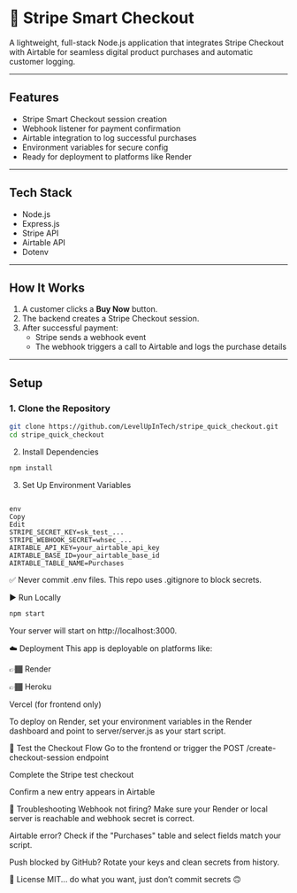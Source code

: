# 🧾 Stripe Smart Checkout

A lightweight, full-stack Node.js application that integrates Stripe Checkout with Airtable for seamless digital product purchases and automatic customer logging.

---

##  Features

- Stripe Smart Checkout session creation
- Webhook listener for payment confirmation
- Airtable integration to log successful purchases
- Environment variables for secure config
- Ready for deployment to platforms like Render

---

##  Tech Stack

- Node.js
- Express.js
- Stripe API
- Airtable API
- Dotenv

---

##  How It Works

1. A customer clicks a **Buy Now** button.
2. The backend creates a Stripe Checkout session.
3. After successful payment:
   - Stripe sends a webhook event
   - The webhook triggers a call to Airtable and logs the purchase details

---

##  Setup

### 1. Clone the Repository

```bash
git clone https://github.com/LevelUpInTech/stripe_quick_checkout.git
cd stripe_quick_checkout
```

2. Install Dependencies
```bash
npm install
```
3. Set Up Environment Variables
```Create a .env file in the /server directory:

env
Copy
Edit
STRIPE_SECRET_KEY=sk_test_...
STRIPE_WEBHOOK_SECRET=whsec_...
AIRTABLE_API_KEY=your_airtable_api_key
AIRTABLE_BASE_ID=your_airtable_base_id
AIRTABLE_TABLE_NAME=Purchases
```
✅ Never commit .env files. This repo uses .gitignore to block secrets.

▶️ Run Locally
```bash
npm start
```
Your server will start on http://localhost:3000.

☁️ Deployment
This app is deployable on platforms like:

👉🏾 Render

👉🏾 Heroku

Vercel (for frontend only)

To deploy on Render, set your environment variables in the Render dashboard and point to server/server.js as your start script.

🧪 Test the Checkout Flow
Go to the frontend or trigger the POST /create-checkout-session endpoint

Complete the Stripe test checkout

Confirm a new entry appears in Airtable

🧰 Troubleshooting
Webhook not firing? Make sure your Render or local server is reachable and webhook secret is correct.

Airtable error? Check if the "Purchases" table and select fields match your script.

Push blocked by GitHub? Rotate your keys and clean secrets from history.

📄 License
MIT... do what you want, just don’t commit secrets 🙃
